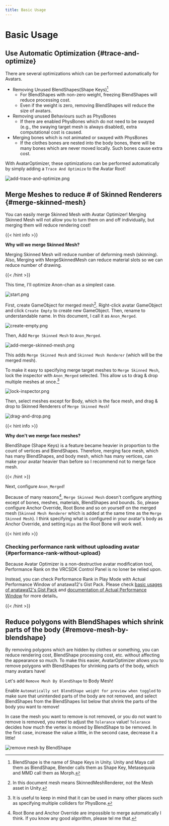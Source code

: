 ```yaml
---
title: Basic Usage
---
```


Basic Usage
===

Use Automatic Optimization {#trace-and-optimize}
---

There are several optimizations which can be performed automatically for Avatars.

- Removing Unused BlendShapes(Shape Keys)[^blend-shape]
  - For BlendShapes with non-zero weight, freezing BlendShapes will reduce processing cost.
  - Even if the weight is zero, removing BlendShapes will reduce the size of avatars.
- Removing unused Behaviours such as PhysBones
  - If there are enabled PhysBones which do not need to be swayed (e.g., the swaying target mesh is always disabled), extra computational cost is caused.
- Merging bones which is not animated or swayed with PhysBones
  - If the clothes bones are nested into the body bones, there will be many bones which are never moved locally. Such bones cause extra cost.

With AvatarOptimizer, these optimizations can be performed automatically by simply adding a `Trace And Optimize` to the Avatar Root!

![add-trace-and-optimize.png](add-trace-and-optimize.png)

[^blend-shape]: BlendShape is the name of Shape Keys in Unity. Unity and Maya call them as BlendShape, Blender calls them as Shape Key, Metasequoia and MMD call them as Morph.

Merge Meshes to reduce # of Skinned Renderers {#merge-skinned-mesh}
--

You can easily merge Skinned Mesh with Avatar Optimizer!
Merging Skinned Mesh will not allow you to turn them on and off individually, but merging them will reduce rendering cost!

{{< hint info >}}

**Why will we merge Skinned Mesh?**

Merging Skinned Mesh will reduce number of deforming mesh (skinning).
Also, Merging with MergeSkinnedMesh can reduce material slots so we can reduce number of drawing. 

{{< /hint >}}

This time, I'll optimize Anon-chan as a simplest case.

![start.png](./start.png)

First, create GameObject for merged mesh[^mesh].
Right-click avatar GameObject and click `Create Empty` to create new GameObject.
Then, rename to understandable name. In this document, I call it as `Anon_Merged`.

![create-empty.png](./create-empty.png)

Then, Add `Merge Skinned Mesh` to `Anon_Merged`.

![add-merge-skinned-mesh.png](./add-merge-skinned-mesh.png)

This adds `Merge Skinned Mesh` and `Skinned Mesh Renderer` (which will be the merged mesh).

To make it easy to specifying merge target meshes to `Merge Skinned Mesh`, lock the inspector with `Anon_Merged` selected.
This allow us to drag & drop multiple meshes at once.[^tip-lock-inspector]

![lock-inspector.png](./lock-inspector.png)

Then, select meshes except for Body, which is the face mesh, and drag & drop to Skinned Renderers of `Merge Skinned Mesh`!

![drag-and-drop.png](./drag-and-drop.png)

{{< hint info >}}

**Why don't we merge face meshes?**

BlendShape (Shape Keys) is a feature became heavier in proportion to the count of vertices and BlendShapes.
Therefore, merging face mesh, which has many BlendShapes, and body mesh, which has many vertices, can make your avatar heavier than before
so I recommend not to merge face mesh.

{{< /hint >}}

Next, configure `Anon_Merged`!

Because of many reasons[^merge-skinned-mesh], `Merge Skinned Mesh` doesn't configure anything except of bones, meshes, materials, BlendShapes and bounds.
So, please configure Anchor Override, Root Bone and so on yourself on the merged mesh (`Skinned Mesh Renderer` which is added at the same time as the `Merge Skinned Mesh`).
I think specifying what is configured in your avatar's body as Anchor Override, and setting `Hips` as the Root Bone will work well.

{{< hint info >}}

### Checking performance rank without uploading avatar {#performance-rank-without-upload}

Because Avatar Optimizer is a non-destructive avatar modification tool,
Performance Rank on the VRCSDK Control Panel is no loner be relied upon.

Instead, you can check Performance Rank in Play Mode with Actual Performance Window of anatawa12's Gist Pack.
Please check [basic usages of anatawa12's Gist Pack][gists-basic-usage] and [documentation of Actual Performance Window][Actual Performance Window] for more details。

[gists-basic-usage]: https://vpm.anatawa12.com/gists/ja/docs/basic-usage/
[Actual Performance Window]: https://vpm.anatawa12.com/gists/ja/docs/reference/actual-performance-window/

{{< /hint >}}

[^tip-lock-inspector]: It is useful to keep in mind that it can be used in many other places such as specifying multiple colliders for PhysBone.
[^merge-skinned-mesh]: Root Bone and Anchor Override are impossible to merge automatically I think. If you know any good algorithm, please tel me that.
[^mesh]: In this document mesh means SkinnedMeshRenderer, not the Mesh asset in Unity.

Reduce polygons with BlendShapes which shrink parts of the body {#remove-mesh-by-blendshape}
---

By removing polygons which are hidden by clothes or something, you can reduce rendering cost, BlendShape processing cost, etc. without affecting the appearance so much.
To make this easier, AvatarOptimizer allows you to remove polygons with BlendShapes for shrinking parts of the body, which many avatars have!

Let's add `Remove Mesh By BlendShape` to Body Mesh!

Enable `Automatically set BlendShape weight for preview when toggled` to make sure that unintended parts of the body are not removed, and
select BlendShapes from the BlendShapes list below that shrink the parts of the body you want to remove!

In case the mesh you want to remove is not removed, or you do not want to remove is removed, you need to adjust the `Tolerance` value!
`Tolerance` decides how much the vertex is moved by BlendShape to be removed.
In the first case, increase the value a little, in the second case, decrease it a little!

![remove mesh by BlendShape](./remove-mesh-by-blendshape.png)
